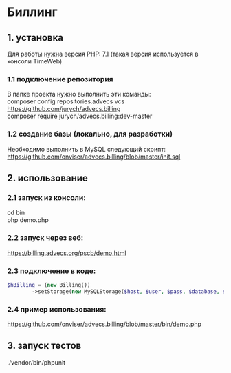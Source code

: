 # Биллинг

## 1. установка
Для работы нужна версия PHP: 7.1 (такая версия используется в консоли TimeWeb)

### 1.1 подключение репозитория
В папке проекта нужно выполнить эти команды:  
composer config repositories.advecs vcs https://github.com/jurych/advecs.billing  
composer require jurych/advecs.billing:dev-master  

### 1.2 создание базы (локально, для разработки)
Необходимо выполнить в MySQL следующий скрипт:  
https://github.com/onviser/advecs.billing/blob/master/init.sql

## 2. использование

### 2.1 запуск из консоли:
cd bin  
php demo.php  

### 2.2 запуск через веб:
https://billing.advecs.org/pscb/demo.html

### 2.3 подключение в коде:
```php
$hBilling = (new Billing())
        ->setStorage(new MySQLStorage($host, $user, $pass, $database, $port));
```

### 2.4 пример использования:
https://github.com/onviser/advecs.billing/blob/master/bin/demo.php  

## 3. запуск тестов 
./vendor/bin/phpunit  